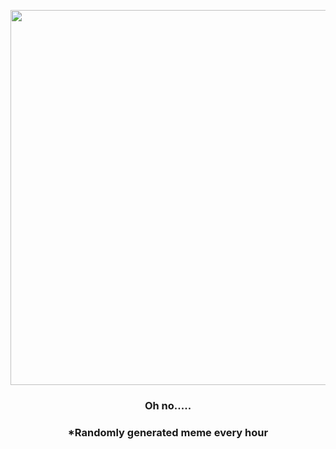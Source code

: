 <p align="center">
        <img src="https://i.redd.it/2y4elpkk3bm81.gif" width="600" height="600">
        </p>
        <h3 align="center">Oh no.....</h3>
        <h3 align="center">*Randomly generated meme every hour</h3>
    